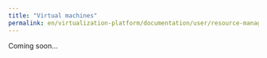 ```yaml
---
title: "Virtual machines"
permalink: en/virtualization-platform/documentation/user/resource-management/virtual-machines.html
---
```


Coming soon...
